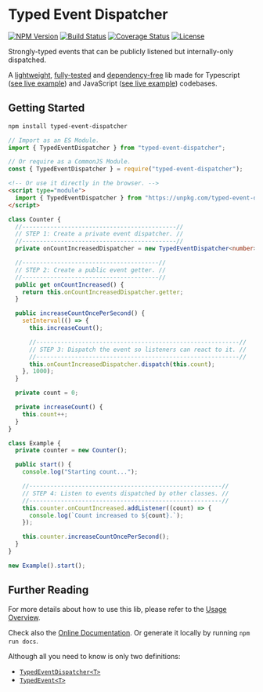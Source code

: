 # Typed Event Dispatcher

[![NPM Version](https://img.shields.io/npm/v/typed-event-dispatcher.svg?style=flat)](https://www.npmjs.org/package/typed-event-dispatcher)
[![Build Status](https://img.shields.io/github/workflow/status/felladrin/typed-event-dispatcher/Build%20and%20Test)](https://github.com/felladrin/typed-event-dispatcher/actions?query=workflow%3A%22Build+and+Test%22)
[![Coverage Status](https://coveralls.io/repos/github/felladrin/typed-event-dispatcher/badge.svg?branch=master)](https://coveralls.io/github/felladrin/typed-event-dispatcher?branch=master)
[![License](https://img.shields.io/github/license/felladrin/typed-event-dispatcher)](http://victor.mit-license.org/)

Strongly-typed events that can be publicly listened but internally-only dispatched.

A [lightweight](https://bundlephobia.com/result?p=typed-event-dispatcher), [fully-tested](https://coveralls.io/github/felladrin/typed-event-dispatcher) and [dependency-free](https://www.npmjs.com/package/typed-event-dispatcher) lib made for Typescript ([see live example](https://repl.it/@victornogueira/typed-event-dispatcher-typescript-example)) and JavaScript ([see live example](https://repl.it/@victornogueira/typed-event-dispatcher-javascript-example)) codebases.

## Getting Started

```sh
npm install typed-event-dispatcher
```

```ts
// Import as an ES Module.
import { TypedEventDispatcher } from "typed-event-dispatcher";
```

```js
// Or require as a CommonJS Module.
const { TypedEventDispatcher } = require("typed-event-dispatcher");
```

```html
<!-- Or use it directly in the browser. -->
<script type="module">
  import { TypedEventDispatcher } from "https://unpkg.com/typed-event-dispatcher?module";
</script>
```

```ts
class Counter {
  //--------------------------------------------//
  // STEP 1: Create a private event dispatcher. //
  //--------------------------------------------//
  private onCountIncreasedDispatcher = new TypedEventDispatcher<number>();

  //---------------------------------------//
  // STEP 2: Create a public event getter. //
  //---------------------------------------//
  public get onCountIncreased() {
    return this.onCountIncreasedDispatcher.getter;
  }

  public increaseCountOncePerSecond() {
    setInterval(() => {
      this.increaseCount();

      //----------------------------------------------------------//
      // STEP 3: Dispatch the event so listeners can react to it. //
      //----------------------------------------------------------//
      this.onCountIncreasedDispatcher.dispatch(this.count);
    }, 1000);
  }

  private count = 0;

  private increaseCount() {
    this.count++;
  }
}

class Example {
  private counter = new Counter();

  public start() {
    console.log("Starting count...");

    //-------------------------------------------------------//
    // STEP 4: Listen to events dispatched by other classes. //
    //-------------------------------------------------------//
    this.counter.onCountIncreased.addListener((count) => {
      console.log(`Count increased to ${count}.`);
    });

    this.counter.increaseCountOncePerSecond();
  }
}

new Example().start();
```

## Further Reading

For more details about how to use this lib, please refer to the [Usage Overview](./readme-too.md).

Check also the [Online Documentation](https://www.victornogueira.app/typed-event-dispatcher/). Or generate it locally by running `npm run docs`.

Although all you need to know is only two definitions:

- [`TypedEventDispatcher<T>`](https://www.victornogueira.app/typed-event-dispatcher/classes/_typed_event_dispatcher_.typedeventdispatcher.html)
- [`TypedEvent<T>`](https://www.victornogueira.app/typed-event-dispatcher/modules/_typed_event_dispatcher_.html#typedevent)
